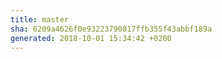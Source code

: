```yaml
---
title: master
sha: 6209a4626f0e93223790817ffb355f43abbf189a
generated: 2018-10-01 15:34:42 +0200
---
```


